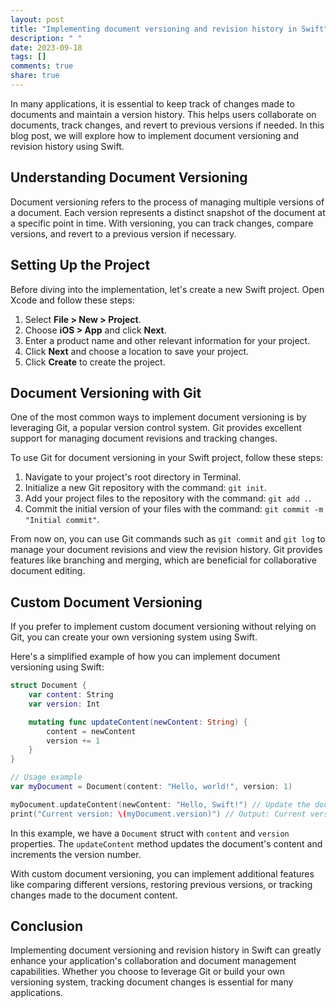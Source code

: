 ```yaml
---
layout: post
title: "Implementing document versioning and revision history in Swift"
description: " "
date: 2023-09-18
tags: []
comments: true
share: true
---
```


In many applications, it is essential to keep track of changes made to documents and maintain a version history. This helps users collaborate on documents, track changes, and revert to previous versions if needed. In this blog post, we will explore how to implement document versioning and revision history using Swift.

## Understanding Document Versioning

Document versioning refers to the process of managing multiple versions of a document. Each version represents a distinct snapshot of the document at a specific point in time. With versioning, you can track changes, compare versions, and revert to a previous version if necessary.

## Setting Up the Project

Before diving into the implementation, let's create a new Swift project. Open Xcode and follow these steps:

1. Select **File > New > Project**.
2. Choose **iOS > App** and click **Next**.
3. Enter a product name and other relevant information for your project.
4. Click **Next** and choose a location to save your project.
5. Click **Create** to create the project.

## Document Versioning with Git

One of the most common ways to implement document versioning is by leveraging Git, a popular version control system. Git provides excellent support for managing document revisions and tracking changes.

To use Git for document versioning in your Swift project, follow these steps:

1. Navigate to your project's root directory in Terminal.
2. Initialize a new Git repository with the command: `git init`.
3. Add your project files to the repository with the command: `git add .`.
4. Commit the initial version of your files with the command: `git commit -m "Initial commit"`.

From now on, you can use Git commands such as `git commit` and `git log` to manage your document revisions and view the revision history. Git provides features like branching and merging, which are beneficial for collaborative document editing.

## Custom Document Versioning

If you prefer to implement custom document versioning without relying on Git, you can create your own versioning system using Swift.

Here's a simplified example of how you can implement document versioning using Swift:

```swift
struct Document {
    var content: String
    var version: Int

    mutating func updateContent(newContent: String) {
        content = newContent
        version += 1
    }
}

// Usage example
var myDocument = Document(content: "Hello, world!", version: 1)

myDocument.updateContent(newContent: "Hello, Swift!") // Update the document content
print("Current version: \(myDocument.version)") // Output: Current version: 2
```

In this example, we have a `Document` struct with `content` and `version` properties. The `updateContent` method updates the document's content and increments the version number.

With custom document versioning, you can implement additional features like comparing different versions, restoring previous versions, or tracking changes made to the document content.

## Conclusion

Implementing document versioning and revision history in Swift can greatly enhance your application's collaboration and document management capabilities. Whether you choose to leverage Git or build your own versioning system, tracking document changes is essential for many applications.